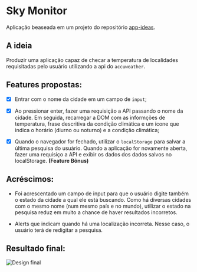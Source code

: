 # Sky Monitor 

Aplicação beaseada em um projeto do repositório [app-ideas](https://github.com/florinpop17/app-ideas). 

## A ideia

Produzir uma aplicação capaz de checar a temperatura de localidades requisitadas pelo usuário utilizando a api do `accuweather`. 

## Features propostas: 

- [x] Entrar com o nome da cidade em um campo de `input`;
- [x] Ao pressionar enter, fazer uma requisição a API passando o nome da cidade. Em seguida, recarregar a DOM com as informções de temperatura, frase descritiva da condição climática e um ícone que indica o horário (diurno ou noturno) e a condição climática;
- [x] Quando o navegador for fechado, utilizar o `localStorage` para salvar a última pesquisa do usuário. Quando a aplicação for novamente aberta, fazer uma requisiço a API e exibir os dados dos dados salvos no localStorage. **(Feature Bônus)**


## Acréscimos: 

- Foi acrescentado um campo de input para que o usuário digite também o estado da cidade a qual ele está buscando. Como há diversas cidades com o mesmo nome (num mesmo país e no mundo), utilizar o estado na pesquisa reduz em muito a chance de haver resultados incorretos. 

- Alerts que indicam quando há uma localização incorreta. Nesse caso, o usuário terá de redigitar a pesquisa. 


## Resultado final: 
![Design final](https://user-images.githubusercontent.com/14362970/78502889-caf33880-7739-11ea-87ac-92855a59e738.jpeg)
